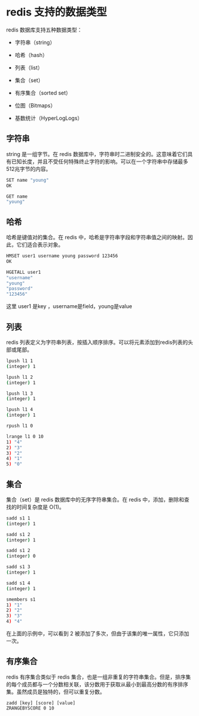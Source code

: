 # redis 支持的数据类型

redis 数据库支持五种数据类型：

- 字符串（string）

- 哈希（hash）

- 列表（list）

- 集合（set）

- 有序集合（sorted set）

- 位图（Bitmaps）

- 基数统计（HyperLogLogs）

  

## 字符串

string 是一组字节。在 redis 数据库中，字符串时二进制安全的。这意味着它们具有已知长度，并且不受任何特殊终止字符的影响。可以在一个字符串中存储最多512兆字节的内容。

~~~bash
SET name "young"
OK

GET name
"young"
~~~



## 哈希

哈希是键值对的集合。在 redis 中，哈希是字符串字段和字符串值之间的映射。因此，它们适合表示对象。

~~~bash
HMSET user1 username young password 123456
OK

HGETALL user1
"username"
"young"
"password"
"123456"
~~~

这里 user1 是key ，username是field，young是value



## 列表

redis 列表定义为字符串列表，按插入顺序排序。可以将元素添加到redis列表的头部或尾部。

~~~bash
lpush l1 1
(integer) 1

lpush l1 2
(integer) 1

lpush l1 3
(integer) 1

lpush l1 4
(integer) 1

rpush l1 0

lrange l1 0 10
1) "4"
2) "3"
3) "2"
4) "1"
5) "0"
~~~



## 集合

集合（set）是 redis 数据库中的无序字符串集合。在 redis 中，添加，删除和查找的时间复杂度是 O(1)。

~~~bash
sadd s1 1
(integer) 1

sadd s1 2
(integer) 1

sadd s1 2
(integer) 0

sadd s1 3
(integer) 1

sadd s1 4
(integer) 1

smembers s1
1) "1"
2) "2"
3) "3"
4) "4"
~~~

在上面的示例中，可以看到 2 被添加了多次，但由于该集的唯一属性，它只添加一次。



## 有序集合

redis 有序集合类似于 redis 集合，也是一组非重复的字符串集合。但是，排序集的每个成员都与一个分数相关联，该分数用于获取从最小到最高分数的有序排序集。虽然成员是独特的，但可以重复分数。

~~~
zadd [key] [score] [value]
ZRANGEBYSCORE 0 10
~~~

